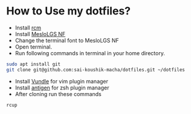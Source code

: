 # How to Use my dotfiles?

* Install [rcm](https://github.com/thoughtbot/rcm)
* Install [MesloLGS NF](https://github.com/romkatv/dotfiles-public/blob/master/.local/share/fonts/NerdFonts/MesloLGS%20NF%20Regular.ttf)
* Change the terminal font to MesloLGS NF
* Open terminal.
* Run following commands in terminal in your home directory.
```bash
sudo apt install git
git clone git@github.com:sai-koushik-macha/dotfiles.git ~/dotfiles
```
* Install [Vundle](https://github.com/VundleVim/Vundle.vim) for vim plugin manager
* Install [antigen](https://github.com/zsh-users/antigen/wiki/Installation) for zsh plugin manager
* After cloning run these commands
``` bash
rcup
```
